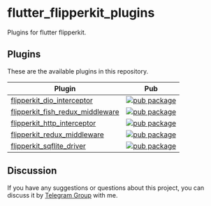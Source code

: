 # flutter_flipperkit_plugins

Plugins for flutter flipperkit.

## Plugins

These are the available plugins in this repository.

| Plugin | Pub |
|--------|-----|
| [flipperkit_dio_interceptor](./packages/flipperkit_dio_interceptor/) | [![pub package](https://img.shields.io/pub/v/flipperkit_dio_interceptor.svg)](https://pub.dev/packages/flipperkit_dio_interceptor) |
| [flipperkit_fish_redux_middleware](./packages/flipperkit_fish_redux_middleware/) | [![pub package](https://img.shields.io/pub/v/flipperkit_fish_redux_middleware.svg)](https://pub.dev/packages/flipperkit_fish_redux_middleware) |
| [flipperkit_http_interceptor](./packages/flipperkit_http_interceptor/) | [![pub package](https://img.shields.io/pub/v/flipperkit_http_interceptor.svg)](https://pub.dev/packages/flipperkit_http_interceptor) |
| [flipperkit_redux_middleware](./packages/flipperkit_redux_middleware/) | [![pub package](https://img.shields.io/pub/v/flipperkit_redux_middleware.svg)](https://pub.dev/packages/flipperkit_redux_middleware) |
| [flipperkit_sqflite_driver](./packages/flipperkit_sqflite_driver/) | [![pub package](https://img.shields.io/pub/v/flipperkit_sqflite_driver.svg)](https://pub.dev/packages/flipperkit_sqflite_driver) |

## Discussion

If you have any suggestions or questions about this project, you can discuss it by [Telegram Group](https://t.me/joinchat/I4jz1FE5sBGk7V0jUpzSXg) with me.
